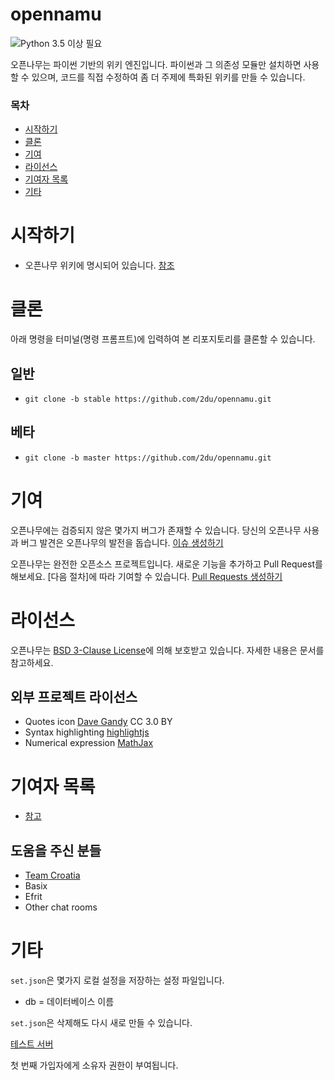 opennamu
====
![Python 3.5 이상 필요](https://img.shields.io/badge/python-%3E%3D%203.5-blue.svg)

오픈나무는 파이썬 기반의 위키 엔진입니다. 파이썬과 그 의존성 모듈만 설치하면 사용할 수 있으며, 코드를 직접 수정하여 좀 더 주제에 특화된 위키를 만들 수 있습니다.

### 목차
 * [시작하기](#시작하기)
 * [클론](#클론)
 * [기여](#기여)
 * [라이선스](#라이선스)
 * [기여자 목록](#기여자-목록)
 * [기타](#기타)

# 시작하기
 * 오픈나무 위키에 명시되어 있습니다. [참조](http://namu.ml/w/오픈나무%2F설치법)

# 클론
아래 명령을 터미널(명령 프롬프트)에 입력하여 본 리포지토리를 클론할 수 있습니다.
## 일반
 * `git clone -b stable https://github.com/2du/opennamu.git`

## 베타
 * `git clone -b master https://github.com/2du/opennamu.git`

# 기여
오픈나무에는 검증되지 않은 몇가지 버그가 존재할 수 있습니다. 당신의 오픈나무 사용과 버그 발견은 오픈나무의 발전을 돕습니다.
[이슈 생성하기](https://github.com/2du/opennamu/issues/new)

오픈나무는 완전한 오픈소스 프로젝트입니다. 새로운 기능을 추가하고 Pull Request를 해보세요. [다음 절차]에 따라 기여할 수 있습니다.
[Pull Requests 생성하기](https://github.com/2du/opennamu/compare)

# 라이선스
오픈나무는 [BSD 3-Clause License](./LICENSE)에 의해 보호받고 있습니다. 자세한 내용은 문서를 참고하세요.

## 외부 프로젝트 라이선스
 * Quotes icon [Dave Gandy](http://www.flaticon.com/free-icon/quote-left_25672) CC 3.0 BY
 * Syntax highlighting [highlightjs](https://highlightjs.org/)
 * Numerical expression [MathJax](https://www.mathjax.org/)

# 기여자 목록
 * [참고](https://github.com/2DU/opennamu/graphs/contributors)

## 도움을 주신 분들
 * [Team Croatia](https://github.com/TeamCroatia)
 * Basix
 * Efrit
 * Other chat rooms

# 기타
`set.json`은 몇가지 로컬 설정을 저장하는 설정 파일입니다.
 * db = 데이터베이스 이름

`set.json`은 삭제해도 다시 새로 만들 수 있습니다.

[테스트 서버](http://namu.ml/)

첫 번째 가입자에게 소유자 권한이 부여됩니다.